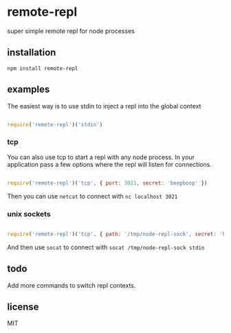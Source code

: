 # remote-repl

super simple remote repl for node processes

## installation

`npm install remote-repl`

## examples

The easiest way is to use stdin to inject a repl into the global context

```js 

require('remote-repl')('stdin')

```

### tcp

You can also use tcp to start a repl with any node process. In your application pass a few options where the repl will listen for connections.

```js 

require('remote-repl')('tcp', { port: 3021, secret: 'beepboop' })

```

Then you can use `netcat` to connect with `nc localhost 3021`

### unix sockets

```js

require('remote-repl')('tcp', { path: '/tmp/node-repl-sock', secret: 'beepboop' })

```

And then use `socat` to connect with `socat /tmp/node-repl-sock stdin`


## todo

Add more commands to switch repl contexts.

## license
MIT
